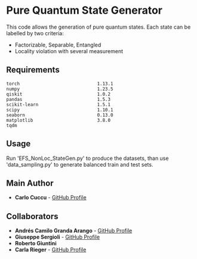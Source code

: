# Pure Quantum State Generator

<!-- ![Badge Status](https://img.shields.io/badge/status-active-brightgreen) -->

This code allows the generation of pure quantum states.
Each state can be labelled by two criteria:
  - Factorizable, Separable, Entangled  
  - Locality violation with several measurement
 

## Requirements
```
torch                             1.13.1
numpy                             1.23.5
qiskit                            1.0.2
pandas                            1.5.3
scikit-learn                      1.5.1
scipy                             1.10.1
seaborn                           0.13.0
matplotlib                        3.8.0
tqdm
```

## Usage
Run 'EFS_NonLoc_StateGen.py' to produce the datasets, than use 'data_sampling.py' 
to generate balanced train and test sets.


## Main Author

- **Carlo Cuccu** - [GitHub Profile](https://github.com/carlocuccu)

## Collaborators

- **Andrés Camilo Granda Arango** - [GitHub Profile](https://github.com/agrandaarango)
- **Giuseppe Sergioli** - [GitHub Profile](https://github.com/GiuseppeSergioli)
- **Roberto Giuntini**
- **Carla Rieger** - [GitHub Profile](https://github.com/carlasophie)




